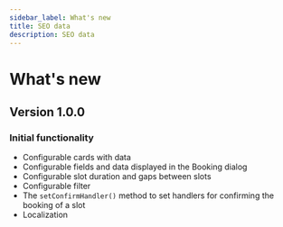 ```yaml
---
sidebar_label: What's new
title: SEO data
description: SEO data
---
```


# What's new

## Version 1.0.0

### Initial functionality

-   Configurable cards with data
-   Configurable fields and data displayed in the Booking dialog
-   Configurable slot duration and gaps between slots
-   Configurable filter
-   The `setConfirmHandler()` method to set handlers for confirming the booking of a slot
-   Localization 
